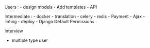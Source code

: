 

Users : 
    - design models 
    - Add templates
    - API 



Intermediate :
    - docker 
    - translation
    - celery
    - redis 
    - Payment
    - Ajax 
    - linting 
    - deploy 
    - Django Default Permissions 

Interview 
- multiple type user 